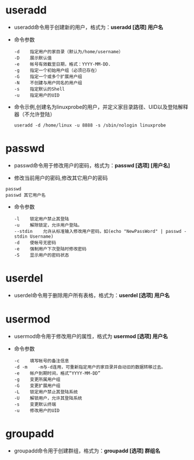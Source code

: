 # useradd

- useradd命令用于创建新的用户，格式为：**useradd [选项] 用户名**

- 命令参数

  ```
  -d    指定用户的家目录（默认为/home/username）
  -D    展示默认值
  -e    帐号有效截至日期，格式：YYYY-MM-DD.
  -g    指定一个初始用户组（必须已存在）
  -G    指定一个或多个扩展用户组
  -N    不创建与用户同名的用户组
  -s    指定默认的Shell
  -u    指定用户的UID
  ```

- 命令示例,创建名为linuxprobe的用户，并定义家目录路径、UID以及登陆解释器（不允许登陆）

  ```
  useradd -d /home/linux -u 8888 -s /sbin/nologin linuxprobe
  ```

# passwd

- passwd命令用于修改用户的密码，格式为：**passwd [选项] [用户名]**

- 修改当前用户的密码,修改其它用户的密码

```
passwd
passwd 其它用户名
```

- 命令参数

  ```
  -l    锁定用户禁止其登陆
  -u    解除锁定，允许用户登陆。
  --stdin    允许从标准输入修改用户密码，如(echo "NewPassWord" | passwd -stdin Username)
  -d    使帐号无密码
  -e    强制用户下次登陆时修改密码
  -S    显示用户的密码状态
  ```

# userdel

- userdel命令用于删除用户所有表格，格式为：**userdel [选项] 用户名**

# usermod

- usermod命令用于修改用户的属性，格式为 **usermod [选项] 用户名**

- 命令参数

  ```
  -c    填写帐号的备注信息
  -d -m    -m与-d连用，可重新指定用户的家目录并自动旧的数据转移过去。
  -e    帐户到期时间，格式“YYYY-MM-DD”
  -g    变更所属用户组
  -G    变更扩展用户组
  -L    锁定用户禁止其登陆系统
  -U    解锁用户，允许其登陆系统
  -s    变更默认终端
  -u    修改用户的UID
  ```

# groupadd

- groupadd命令用于创建群组，格式为：**groupadd [选项] 群组名**
